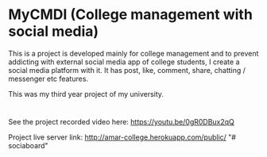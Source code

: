 # MyCMDI (College management with social media)

This is a project is developed mainly for college management and to prevent addicting with external social media app of college students, I create a social media platform with it. It has post, like, comment, share, chatting / messenger etc features.

This was my third year project of my university.

#

See the project recorded video here: https://youtu.be/0gR0DBux2qQ

Project live server link: http://amar-college.herokuapp.com/public/
"# sociaboard" 

